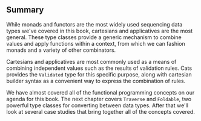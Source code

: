 ## Summary

While monads and functors are the most widely used
sequencing data types we've covered in this book,
cartesians and applicatives are the most general.
These type classes provide a generic mechanism
to combine values and apply functions within a context,
from which we can fashion monads and a variety of other combinators.

Cartesians and applicatives are most commonly used as
a means of combining independent values such as the results of validation rules.
Cats provides the `Validated` type for this specific purpose,
along with cartesian builder syntax as a convenient way to express the combination of rules.

We have almost covered all of the functional programming concepts on our agenda for this book.
The next chapter covers `Traverse` and `Foldable`,
two powerful type classes for converting between data types.
After that we'll look at several case studies that bring together all of the concepts covered.
